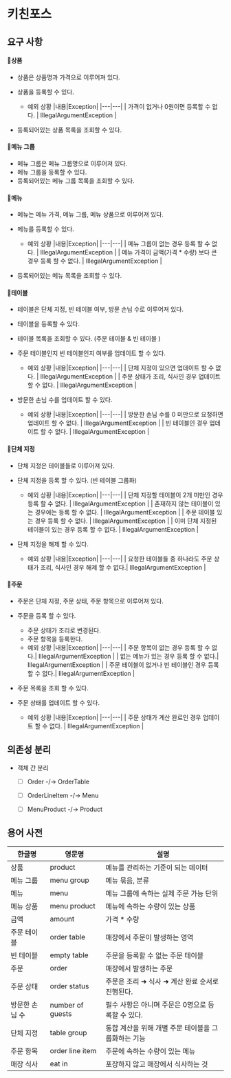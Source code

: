 # 키친포스

## 요구 사항

#### :memo:상품
- 상품은 상품명과 가격으로 이루어져 있다.
- 상품을 등록할 수 있다.
    * 예외 상황
      |내용|Exception|
      |---|---|
      | 가격이 없거나 0원이면 등록할 수 없다. | IllegalArgumentException |

- 등록되어있는 상품 목록을 조회할 수 있다.

#### :memo:메뉴 그룹
- 메뉴 그룹은 메뉴 그룹명으로 이루어져 있다.
- 메뉴 그룹을 등록할 수 있다. 
- 등록되어있는 메뉴 그룹 목록을 조회할 수 있다.

#### :memo:메뉴
- 메뉴는 메뉴 가격, 메뉴 그룹, 메뉴 상품으로 이루어져 있다.
- 메뉴를 등록할 수 있다.
    * 예외 상황
      |내용|Exception|
      |---|---|
      | 메뉴 그룹이 없는 경우 등록 할 수 없다. | IllegalArgumentException |
      | 메뉴 가격이 금액(가격 * 수량) 보다 큰 경우 등록 할 수 없다. | IllegalArgumentException |
    
- 등록되어있는 메뉴 목록을 조회할 수 있다.

#### :memo:테이블
- 테이블은 단체 지정, 빈 테이블 여부, 방문 손님 수로 이루어져 있다.
- 테이블을 등록할 수 있다.
- 테이블 목록을 조회할 수 있다. (주문 테이블 & 빈 테이블 )
- 주문 테이블인지 빈 테이블인지 여부를 업데이트 할 수 있다.
    * 예외 상황
      |내용|Exception|
      |---|---|
      | 단체 지정이 있으면 업데이트 할 수 없다. | IllegalArgumentException |
      | 주문 상태가 조리, 식사인 경우 업데이트 할 수 없다. | IllegalArgumentException |

- 방문한 손님 수를 업데이트 할 수 있다.
    * 예외 상황
      |내용|Exception|
      |---|---|
      | 방문한 손님 수를 0 미만으로 요청하면 업데이트 할 수 없다.  | IllegalArgumentException |
      | 빈 테이블인 경우 업데이트 할 수 없다.  | IllegalArgumentException |

#### :memo:단체 지정
- 단체 지정은 테이블들로 이루어져 있다.
- 단체 지정을 등록 할 수 있다. (빈 테이블 그룹화)
    * 예외 상황
      |내용|Exception|
      |---|---|
      | 단체 지정할 테이블이 2개 미만인 경우 등록 할 수 없다.  | IllegalArgumentException |
      | 존재하지 않는 테이블이 있는 경우에는 등록 할 수 없다. | IllegalArgumentException |
      | 주문 테이블 있는 경우 등록 할 수 없다.  | IllegalArgumentException |
      | 이미 단체 지정된 테이블이 있는 경우 등록 할 수 없다.  | IllegalArgumentException |

- 단체 지정을 해제 할 수 있다.
    * 예외 상황
      |내용|Exception|
      |---|---|
      | 요청한 테이블들 중 하나라도 주문 상태가 조리, 식사인 경우 해제 할 수 없다.| IllegalArgumentException |

#### :memo:주문
- 주문은 단체 지정, 주문 상태, 주문 항목으로 이루어져 있다. 
- 주문을 등록 할 수 있다.
    - 주문 상태가 조리로 변경된다.
    - 주문 항목을 등록한다.
    * 예외 상황
      |내용|Exception|
      |---|---|
      | 주문 항목이 없는 경우 등록 할 수 없다.| IllegalArgumentException |
      | 없는 메뉴가 있는 경우 등록 할 수 없다.| IllegalArgumentException |
      | 주문 테이블이 없거나 빈 테이블인 경우 등록 할 수 없다.| IllegalArgumentException |

- 주문 목록을 조회 할 수 있다.
- 주문 상태를 업데이트 할 수 있다.
    * 예외 상황
      |내용|Exception|
      |---|---|
      | 주문 상태가 계산 완료인 경우 업데이트 할 수 없다. | IllegalArgumentException |
      
## 의존성 분리
- 객체 간 분리
    * [ ] Order -/-> OrderTable
    * [ ] OrderLineItem  -/-> Menu
    * [ ] MenuProduct  -/-> Product


## 용어 사전

| 한글명 | 영문명 | 설명 |
| --- | --- | --- |
| 상품 | product | 메뉴를 관리하는 기준이 되는 데이터 |
| 메뉴 그룹 | menu group | 메뉴 묶음, 분류 |
| 메뉴 | menu | 메뉴 그룹에 속하는 실제 주문 가능 단위 |
| 메뉴 상품 | menu product | 메뉴에 속하는 수량이 있는 상품 |
| 금액 | amount | 가격 * 수량 |
| 주문 테이블 | order table | 매장에서 주문이 발생하는 영역 |
| 빈 테이블 | empty table | 주문을 등록할 수 없는 주문 테이블 |
| 주문 | order | 매장에서 발생하는 주문 |
| 주문 상태 | order status | 주문은 조리 ➜ 식사 ➜ 계산 완료 순서로 진행된다. |
| 방문한 손님 수 | number of guests | 필수 사항은 아니며 주문은 0명으로 등록할 수 있다. |
| 단체 지정 | table group | 통합 계산을 위해 개별 주문 테이블을 그룹화하는 기능 |
| 주문 항목 | order line item | 주문에 속하는 수량이 있는 메뉴 |
| 매장 식사 | eat in | 포장하지 않고 매장에서 식사하는 것 |
